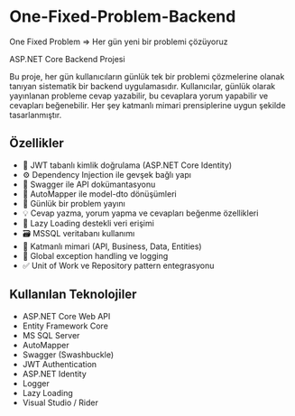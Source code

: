 # One-Fixed-Problem-Backend
One Fixed Problem => Her gün yeni bir problemi çözüyoruz

ASP.NET Core Backend Projesi

Bu proje, her gün kullanıcıların günlük tek bir problemi çözmelerine olanak tanıyan sistematik bir backend uygulamasıdır. Kullanıcılar, günlük olarak yayınlanan probleme cevap yazabilir, bu cevaplara yorum yapabilir ve cevapları beğenebilir. Her şey katmanlı mimari prensiplerine uygun şekilde tasarlanmıştır.

## Özellikler

- 🔐 JWT tabanlı kimlik doğrulama (ASP.NET Core Identity)
- ⚙️ Dependency Injection ile gevşek bağlı yapı
- 🧭 Swagger ile API dokümantasyonu
- 🧩 AutoMapper ile model-dto dönüşümleri
- 💬 Günlük bir problem yayını
- 💡 Cevap yazma, yorum yapma ve cevapları beğenme özellikleri
- 🐢 Lazy Loading destekli veri erişimi
- 🗃️ MSSQL veritabanı kullanımı
- 🧱 Katmanlı mimari (API, Business, Data, Entities)
- 📄 Global exception handling ve logging
- ✅ Unit of Work ve Repository pattern entegrasyonu

## Kullanılan Teknolojiler

- ASP.NET Core Web API
- Entity Framework Core
- MS SQL Server
- AutoMapper
- Swagger (Swashbuckle)
- JWT Authentication
- ASP.NET Identity
- Logger
- Lazy Loading
- Visual Studio / Rider
